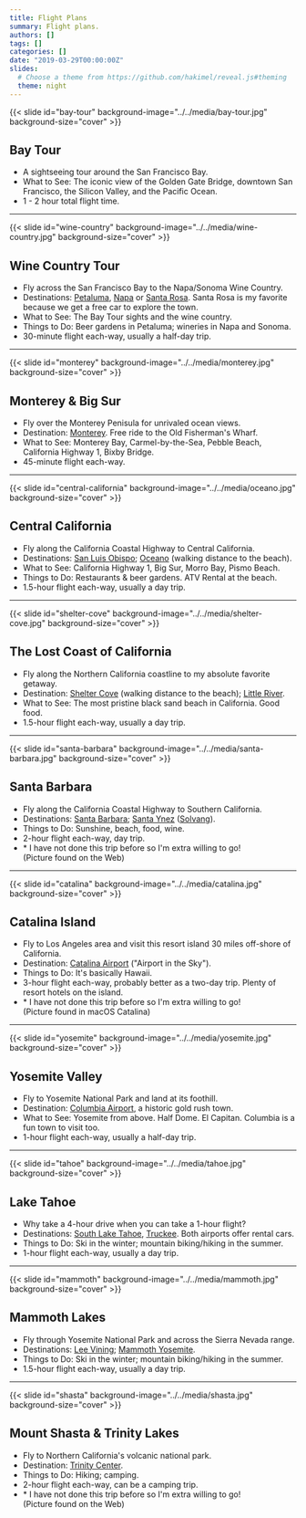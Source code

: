 ```yaml
---
title: Flight Plans
summary: Flight plans.
authors: []
tags: []
categories: []
date: "2019-03-29T00:00:00Z"
slides:
  # Choose a theme from https://github.com/hakimel/reveal.js#theming
  theme: night
---
```


{{< slide id="bay-tour" background-image="../../media/bay-tour.jpg" background-size="cover" >}}

## <span>Bay Tour</span>

- A sightseeing tour around the San Francisco Bay.
- What to See: The iconic view of the Golden Gate Bridge, downtown San Francisco, the Silicon Valley, and the Pacific Ocean.
- 1 - 2 hour total flight time.

---

{{< slide id="wine-country" background-image="../../media/wine-country.jpg" background-size="cover" >}}

## <span>Wine Country Tour</span>

- Fly across the San Francisco Bay to the Napa/Sonoma Wine Country.
- Destinations: [Petaluma](https://www.visitpetaluma.com/), [Napa](https://www.countyofnapa.org/1003/Airport) or [Santa Rosa](https://www.santa-rosa-airport.com/). Santa Rosa is my favorite because we get a free car to explore the town.
- What to See: The Bay Tour sights and the wine country.
- Things to Do: Beer gardens in Petaluma; wineries in Napa and Sonoma.
- 30-minute flight each-way, usually a half-day trip.

---

{{< slide id="monterey" background-image="../../media/monterey.jpg" background-size="cover" >}}

## <span>Monterey & Big Sur</span>

- Fly over the Monterey Penisula for unrivaled ocean views.
- Destination: [Monterey](https://www.montereyairport.com/). Free ride to the Old Fisherman's Wharf.
- What to See: Monterey Bay, Carmel-by-the-Sea, Pebble Beach, California Highway 1, Bixby Bridge.
- 45-minute flight each-way.

---

{{< slide id="central-california" background-image="../../media/oceano.jpg" background-size="cover" >}}

## <span>Central California</span>

- Fly along the California Coastal Highway to Central California.
- Destinations: [San Luis Obispo](https://www.sloairport.com/); [Oceano](https://www.oceanoairport.com/) (walking distance to the beach).
- What to See: California Highway 1, Big Sur, Morro Bay, Pismo Beach.
- Things to Do: Restaurants & beer gardens. ATV Rental at the beach.
- 1.5-hour flight each-way, usually a day trip.

---

{{< slide id="shelter-cove" background-image="../../media/shelter-cove.jpg" background-size="cover" >}}

## <span>The Lost Coast of California</span>

- Fly along the Northern California coastline to my absolute favorite getaway.
- Destination: [Shelter Cove](https://innofthelostcoast.com/humboldt-county/shelter-cove-ca/shelter-cove-airport/) (walking distance to the beach); [Little River](https://www.brewerygulchinn.com/little-river-airport).
- What to See: The most pristine black sand beach in California. Good food.
- 1.5-hour flight each-way, usually a day trip.

---

{{< slide id="santa-barbara" background-image="../../media/santa-barbara.jpg" background-size="cover" >}}

## <span>Santa Barbara</span>

- Fly along the California Coastal Highway to Southern California.
- Destinations: [Santa Barbara](https://www.flysba.santabarbaraca.gov/); [Santa Ynez](https://santaynezairport.com/) ([Solvang](https://www.solvangusa.com/)).
- Things to Do: Sunshine, beach, food, wine.
- 2-hour flight each-way, day trip.
- \* I have not done this trip before so I'm extra willing to go! <br> (Picture found on the Web)

---

{{< slide id="catalina" background-image="../../media/catalina.jpg" background-size="cover" >}}

## <span>Catalina Island</span>

- Fly to Los Angeles area and visit this resort island 30 miles off-shore of California.
- Destination: [Catalina Airport](https://www.visitcatalinaisland.com/about-the-island/points-of-interest/airport-in-the-sky/) ("Airport in the Sky").
- Things to Do: It's basically Hawaii.
- 3-hour flight each-way, probably better as a two-day trip. Plenty of resort hotels on the island.
- \* I have not done this trip before so I'm extra willing to go! <br> (Picture found in macOS Catalina)

---

{{< slide id="yosemite" background-image="../../media/yosemite.jpg" background-size="cover" >}}

## <span>Yosemite Valley</span>

- Fly to Yosemite National Park and land at its foothill.
- Destination: [Columbia Airport](http://visitcolumbiacalifornia.com/), a historic gold rush town.
- What to See: Yosemite from above. Half Dome. El Capitan. Columbia is a fun town to visit too.
- 1-hour flight each-way, usually a half-day trip.

---

{{< slide id="tahoe" background-image="../../media/tahoe.jpg" background-size="cover" >}}

## <span>Lake Tahoe</span>

- Why take a 4-hour drive when you can take a 1-hour flight?
- Destinations: [South Lake Tahoe](https://tahoesouth.com/), [Truckee](https://truckeetahoeairport.com/). Both airports offer rental cars.
- Things to Do: Ski in the winter; mountain biking/hiking in the summer.
- 1-hour flight each-way, usually a day trip.

---

{{< slide id="mammoth" background-image="../../media/mammoth.jpg" background-size="cover" >}}

## <span>Mammoth Lakes</span>

- Fly through Yosemite National Park and across the Sierra Nevada range.
- Destinations: [Lee Vining](https://www.airnav.com/airport/O24); [Mammoth Yosemite](https://www.visitmammoth.com/travel-info/).
- Things to Do: Ski in the winter; mountain biking/hiking in the summer.
- 1.5-hour flight each-way, usually a day trip.

---

{{< slide id="shasta" background-image="../../media/shasta.jpg" background-size="cover" >}}

## <span>Mount Shasta & Trinity Lakes</span>

- Fly to Northern California's volcanic national park.
- Destination: [Trinity Center](https://www.trinitycounty.org/Airports).
- Things to Do: Hiking; camping.
- 2-hour flight each-way, can be a camping trip.
- \* I have not done this trip before so I'm extra willing to go! <br> (Picture found on the Web)
